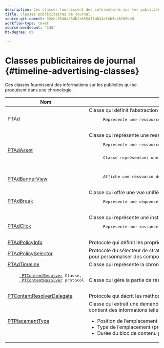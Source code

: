 ```yaml
---
description: Ces classes fournissent des informations sur les publicités qui se produisent dans une chronologie.
title: Classes publicitaires de journal
source-git-commit: 02ebc3548a254b2a6554f1ab34afbb3ea5f09bb8
workflow-type: tm+mt
source-wordcount: '535'
ht-degree: 0%

---
```


# Classes publicitaires de journal {#timeline-advertising-classes}

Ces classes fournissent des informations sur les publicités qui se produisent dans une chronologie.

<table frame="all" colsep="1" rowsep="1" id="table_1A59E777BA99466793D586286F19E933"> 
 <thead> 
  <tr rowsep="1"> 
   <th colname="1" class="entry"><b>Nom</b></th> 
   <th colname="2" class="entry"><b>Description</b></th> 
  </tr> 
 </thead>
 <tbody> 
  <tr rowsep="1"> 
   <td colname="1"><a href="https://help.adobe.com/en_US/primetime/api/psdk/appledoc/Classes/PTAd.html" format="html" scope="external"> PTAd</a> </td> 
   <td colname="2">Classe qui définit l’abstraction de la publicité et contient toutes les informations sur la publicité. Elle est définie par un identifiant unique, une durée et une ressource MediaResource. MediaResource contient l’URL où réside le contenu publicitaire réel. 
    <pre>
      Représente une ressource linéaire principale épissée dans le contenu. Il peut éventuellement contenir un tableau de ressources compagnons qui doit être affiché avec la ressource linéaire.
    </pre> </td> 
  </tr> 
  <tr rowsep="1"> 
   <td colname="1"> <a href="https://help.adobe.com/en_US/primetime/api/psdk/appledoc/Classes/PTAdAsset.html" format="html" scope="external"> PTAdAsset</a> </td> 
   <td colname="2">Classe qui représente une ressource à afficher. 
    <pre>
      Représente une ressource à afficher.
    </pre> 
    <pre>
      Classe représentant une ressource publicitaire.
    </pre> </td> 
  </tr> 
  <tr rowsep="1"> 
   <td colname="1"><a href="https://help.adobe.com/en_US/primetime/api/psdk/appledoc/Classes/PTAdBannerView.html" format="html" scope="external"> PTAdBannerView</a> </td> 
   <td colname="2">
    <pre>
      Affiche une ressource de bannière. Votre application doit créer une instance de cette classe d’utilitaire, définir la ressource de bannière et l’ajouter à une vue. Le suivi des impressions et des clics pour la bannière est géré en interne par cette classe.
    </pre> </td> 
  </tr> 
  <tr rowsep="1"> 
   <td colname="1"> <a href="https://help.adobe.com/en_US/primetime/api/psdk/appledoc/Classes/PTAdBreak.html" format="html" scope="external"> PTAdBreak</a> </td> 
   <td colname="2">Classe qui offre une vue unifiée sur plusieurs publicités qui seront lues à un moment donné pendant la lecture. 
    <pre>
      Représente une séquence continue de publicités épissées dans le contenu.
    </pre> </td> 
  </tr> 
  <tr rowsep="1"> 
   <td colname="1"> <a href="https://help.adobe.com/en_US/primetime/api/psdk/appledoc/Classes/PTAdClick.html" format="html" scope="external"> PTAdClick</a> </td> 
   <td colname="2">Classe qui représente une instance de clic associée à une ressource. Cette instance contient des informations sur l’URL du clic publicitaire et le titre qui peuvent être utilisés pour fournir des informations supplémentaires à l’utilisateur. 
    <pre>
      Représente une instance de clic associée à une ressource. Cette instance contient des informations sur l’URL du clic publicitaire et le titre qui peuvent être utilisés pour fournir des informations supplémentaires à l’utilisateur.
    </pre> </td> 
  </tr> 
  <tr rowsep="1"> 
   <td colname="1"><a href="https://help.adobe.com/en_US/primetime/api/psdk/appledoc/Classes/PTAdPolicyInfo.html" format="html" scope="external"> PTAdPolicyInfo</a> </td> 
   <td colname="2"> Protocole qui définit les propriétés des appels de l’API AdPolicySelector. Ces propriétés fournissent le contexte pour appliquer chaque comportement publicitaire. </td> 
  </tr> 
  <tr rowsep="1"> 
   <td colname="1"><a href="https://help.adobe.com/en_US/primetime/api/psdk/appledoc/Protocols/PTAdPolicySelector.html" format="html" scope="external">PTAdPolicySelector</a></td> 
   <td colname="2"> Protocole du sélecteur de stratégie publicitaire pour appliquer les comportements publicitaires. Les applications peuvent se conformer à ce protocole en implémentant toutes les méthodes requises ou en étendant la classe de sélecteur de stratégie par défaut existante pour personnaliser des comportements spécifiques. </td> 
  </tr> 
  <tr rowsep="1"> 
   <td colname="1"><a href="https://help.adobe.com/en_US/primetime/api/psdk/appledoc/Classes/PTAdTimeline.html" format="html" scope="external">PTAdTimeline</a></td> 
   <td colname="2"> Classe qui représente la chronologie des sauts dans le contenu. </td> 
  </tr> 
  <tr rowsep="1"> 
   <td colname="1"> 
    <pre>
     <a href="https://help.adobe.com/en_US/primetime/api/psdk/appledoc/Classes/PTContentResolver.html" format="html" scope="external"> PTContentResolver</a> Classe, 
     <a href="https://help.adobe.com/en_US/primetime/api/psdk/appledoc/Protocols/PTContentResolver.html" format="html" scope="external"> PTContentResolver</a> protocol
    </pre> </td> 
   <td colname="2"> Classe qui gère la partie de résolution des publicités dans le processus de prise de décision publicitaire Adobe Primetime. </td> 
  </tr> 
  <tr rowsep="1"> 
   <td colname="1"><a href="https://help.adobe.com/en_US/primetime/api/psdk/appledoc/Protocols/PTContentResolverDelegate.html" format="html" scope="external"> PTContentResolverDelegate</a> </td> 
   <td colname="2"> Protocole qui décrit les méthodes du programme de résolution de contenu personnalisé ( <span class="codeph"> PTContentResolver</span> ) doit utiliser pour communiquer au délégué l’état de la résolution du contenu. </td> 
  </tr> 
  <tr rowsep="0"> 
   <td colname="1"> <a href="https://help.adobe.com/en_US/primetime/api/psdk/appledoc/Constants/PTPlacementType.html" format="html" scope="external"> PTPlacementType</a> </td> 
   <td colname="2">Classe qui extrait une demande d’informations d’emplacement. Chaque publicité résolue doit comporter une information d’emplacement qui lui est associée. Les informations d’emplacement décrivent l’emplacement de la publicité qui doit être placée dans la chronologie. Il contient des informations telles que : 
    <ul id="ul_A9105A78F0C24488BCD5E3F2EE62A3EE"> 
     <li id="li_01E968A4330D4B40BA1EB6F4A6000FFD">Position de l’emplacement (en ms) </li> 
     <li id="li_A3DC9498BEE14FBA9E7A5D26874F3984">Type de l’emplacement (preroll, mid-roll ou post-roll) </li> 
     <li id="li_4B9094DD318B4792854A377CC6064232">Durée du bloc de contenu principal sur le point d’être remplacé </li> 
    </ul> </td> 
  </tr> 
 </tbody> 
</table>
